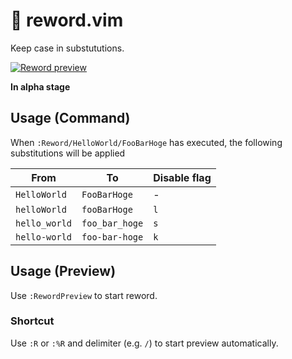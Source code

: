 # 🧬 reword.vim

Keep case in substututions.

[![Reword preview](https://user-images.githubusercontent.com/546312/85360557-66839080-b554-11ea-9db8-4c2ebb021203.gif)](https://asciinema.org/a/OeVFw18uPAT8MAm9VaTEdLmd2)

**In alpha stage**

## Usage (Command)

When `:Reword/HelloWorld/FooBarHoge` has executed, the following substitutions will be applied

| From          | To             | Disable flag |
| ------------- | -------------- | ------------ |
| `HelloWorld`  | `FooBarHoge`   | -            |
| `helloWorld`  | `fooBarHoge`   | `l`          |
| `hello_world` | `foo_bar_hoge` | `s`          |
| `hello-world` | `foo-bar-hoge` | `k`          |

## Usage (Preview)

Use `:RewordPreview` to start reword.

### Shortcut

Use `:R` or `:%R` and delimiter (e.g. `/`) to start preview automatically.
